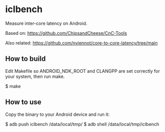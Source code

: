 iclbench
========

Measure inter-core latency on Android.

Based on: https://github.com/ChipsandCheese/CnC-Tools

Also related: https://github.com/nviennot/core-to-core-latency/tree/main

How to build
------------

Edit Makefile so ANDROID_NDK_ROOT and CLANGPP are set correctly for your
system, then run make.

 $ make

How to use
----------

Copy the binary to your Android device and run it:

 $ adb push iclbench /data/local/tmp/
 $ adb shell /data/local/tmp/iclbench
